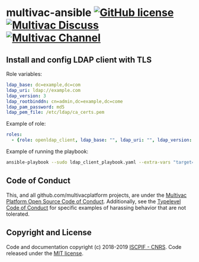 # multivac-ansible [![GitHub license](https://img.shields.io/badge/license-MIT-blue.svg)](https://github.com/multivacplatform/multivac-ansible/blob/master/LICENSE) [![Multivac Discuss](https://img.shields.io/badge/multivac-discuss-ff69b4.svg)](https://discourse.iscpif.fr/c/multivac) [![Multivac Channel](https://img.shields.io/badge/multivac-chat-ff69b4.svg)](https://chat.iscpif.fr/channel/multivac)

## Install and config LDAP client with TLS
Role variables:

```yaml
ldap_base: dc=example,dc=com
ldap_uri: ldap://example.com
ldap_version: 3
ldap_rootbinddn: cn=admin,dc=example,dc=come
ldap_pam_password: md5
ldap_pem_file: /etc/ldap/ca_certs.pem
```

Example of role:
```yaml
roles:
  - {role: openldap_client, ldap_base: "", ldap_uri: "", ldap_version: "", ldap_rootbinddn: "", ldap_pam_password: "", ldap_pem_file: ""}
```

Example of running the playbook:

```bash
ansible-playbook --sudo ldap_client_playbook.yaml --extra-vars "target=ANSIBLE_HOSTS_OR_GROUPS"
```

## Code of Conduct

This, and all github.com/multivacplatform projects, are under the [Multivac Platform Open Source Code of Conduct](https://github.com/multivacplatform/code-of-conduct/blob/master/code-of-conduct.md). Additionally, see the [Typelevel Code of Conduct](http://typelevel.org/conduct) for specific examples of harassing behavior that are not tolerated.

## Copyright and License

Code and documentation copyright (c) 2018-2019 [ISCPIF - CNRS](http://iscpif.fr). Code released under the [MIT license](https://github.com/multivacplatform/multivac-ansible/blob/master/LICENSE).
